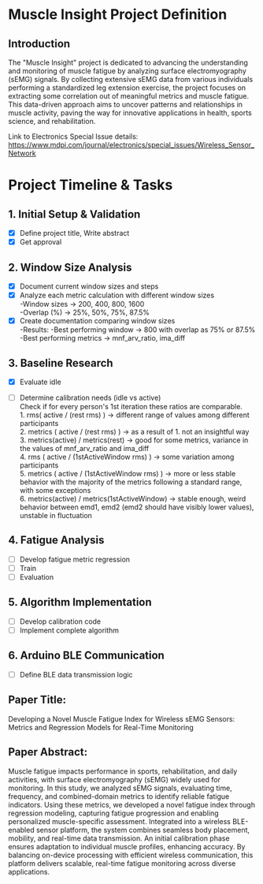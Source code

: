 # Muscle Insight Project Definition

## Introduction

The "Muscle Insight" project is dedicated to advancing the understanding and monitoring of muscle fatigue by analyzing surface electromyography (sEMG) signals. By collecting extensive sEMG data from various individuals performing a standardized leg extension exercise, the project focuses on extracting some correlation out of meaningful metrics and muscle fatigue. This data-driven approach aims to uncover patterns and relationships in muscle activity, paving the way for innovative applications in health, sports science, and rehabilitation.


Link to Electronics Special Issue details: https://www.mdpi.com/journal/electronics/special_issues/Wireless_Sensor_Network

# Project Timeline & Tasks

## 1. Initial Setup & Validation
- [x] Define project title, Write abstract
- [x] Get approval 

## 2. Window Size Analysis
- [x] Document current window sizes and steps
- [x] Analyze each metric calculation with different window sizes<br>
      -Window sizes -> 200, 400, 800, 1600     <br>
      -Overlap (%) -> 25%, 50%, 75%, 87.5%  <br>
- [x] Create documentation comparing window sizes<br>
      -Results: -Best performing window -> 800 with overlap as 75% or 87.5%<br>
               -Best performing metrics -> mnf_arv_ratio, ima_diff <br>

## 3. Baseline Research
- [x] Evaluate idle
- [ ] Determine calibration needs (idle vs active)<br>
      Check if for every person's 1st iteration these ratios are comparable.<br>
      1. rms( active / (rest rms) ) -> different range of values among different participants<br>
      2. metrics ( active / (rest rms) ) -> as a result of 1. not an insightful way<br>
      3. metrics(active) / metrics(rest) -> good for some metrics, variance in the values of mnf_arv_ratio and ima_diff<br>
      4. rms ( active / (1stActiveWindow rms) ) -> some variation among participants <br>
      5. metrics ( active / (1stActiveWindow rms) ) -> more or less stable behavior with the majority of the metrics following a standard range, with some exceptions <br>
      6. metrics(active) / metrics(1stActiveWindow) ->  stable enough, weird behavior between emd1, emd2 (emd2 should have visibly lower values), unstable in fluctuation <br>


## 4. Fatigue Analysis
- [ ] Develop fatigue metric regression
- [ ] Train
- [ ] Evaluation
      
## 5. Algorithm Implementation
- [ ] Develop calibration code
- [ ] Implement complete algorithm

## 6. Arduino BLE Communication
- [ ] Define BLE data transmission logic


## Paper Title:

Developing a Novel Muscle Fatigue Index for Wireless sEMG Sensors: Metrics and Regression Models for Real-Time Monitoring


## Paper Abstract:

Muscle fatigue impacts performance in sports, rehabilitation, and daily activities, with surface electromyography (sEMG) widely used for monitoring. In this study, we analyzed sEMG signals, evaluating time, frequency, and combined-domain metrics to identify reliable fatigue indicators. Using these metrics, we developed a novel fatigue index through regression modeling, capturing fatigue progression and enabling personalized muscle-specific assessment. Integrated into a wireless BLE-enabled sensor platform, the system combines seamless body placement, mobility, and real-time data transmission. An initial calibration phase ensures adaptation to individual muscle profiles, enhancing accuracy. By balancing on-device processing with efficient wireless communication, this platform delivers scalable, real-time fatigue monitoring across diverse applications.